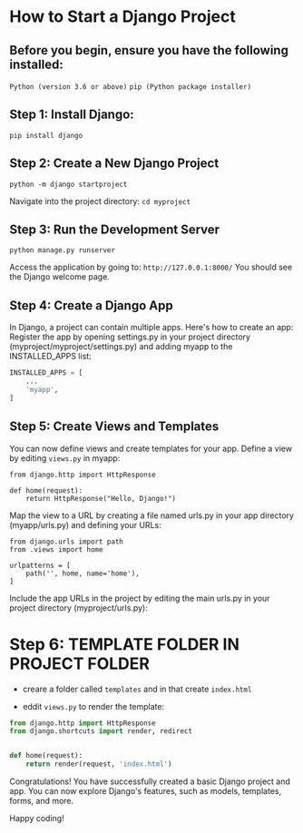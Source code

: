 # How to Start a Django Project

## Before you begin, ensure you have the following installed:

`Python (version 3.6 or above)`
`pip (Python package installer)`

## Step 1: Install Django:
`pip install django`

## Step 2: Create a New Django Project
`python -m django startproject`
  
Navigate into the project directory:
`cd myproject`
  
## Step 3: Run the Development Server
`python manage.py runserver`
  
Access the application by going to: `http://127.0.0.1:8000/` You should see the Django welcome page.

## Step 4: Create a Django App
In Django, a project can contain multiple apps. Here's how to create an app:
Register the app by opening settings.py in your project directory (myproject/myproject/settings.py) and adding myapp to the INSTALLED_APPS list:
```python
INSTALLED_APPS = [
    ...
    'myapp',
]
```
## Step 5: Create Views and Templates
You can now define views and create templates for your app.
Define a view by editing `views.py` in myapp:

```pyhton
from django.http import HttpResponse

def home(request):
    return HttpResponse("Hello, Django!")
```
Map the view to a URL by creating a file named urls.py in your app directory (myapp/urls.py) and defining your URLs:

```pyhon
from django.urls import path
from .views import home

urlpatterns = [
    path('', home, name='home'),
]
```
Include the app URLs in the project by editing the main urls.py in your project directory (myproject/urls.py):

# Step 6: TEMPLATE FOLDER IN PROJECT FOLDER
- creare a folder called `templates` and in that create `index.html`

- eddit `views.py` to render the template:
```python
from django.http import HttpResponse
from django.shortcuts import render, redirect


def home(request):
    return render(request, 'index.html')
```

Congratulations! You have successfully created a basic Django project and app. You can now explore Django's features, such as models, templates, forms, and more.

Happy coding!